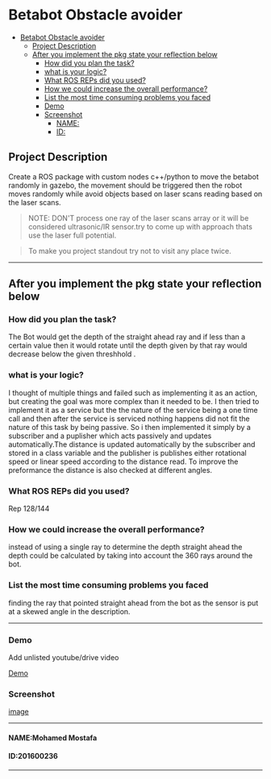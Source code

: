 # Betabot Obstacle avoider

- [Betabot Obstacle avoider](#betabot-obstacle-avoider)
  - [Project Description](#project-description)
  - [After you implement the pkg state your reflection below](#after-you-implement-the-pkg-state-your-reflection-below)
    - [How did you plan the task?](#how-did-you-plan-the-task)
    - [what is your logic?](#what-is-your-logic)
    - [What ROS REPs did you used?](#what-ros-reps-did-you-used)
    - [How we could increase the overall performance?](#how-we-could-increase-the-overall-performance)
    - [List the most time consuming problems you faced](#list-the-most-time-consuming-problems-you-faced)
    - [Demo](#demo)
    - [Screenshot](#screenshot)
      - [NAME:](#name)
      - [ID:](#id)

## Project Description 

Create a ROS package with custom nodes c++/python to move the
betabot randomly in gazebo, the movement should be triggered then the robot
moves randomly while avoid objects based on laser scans reading based on the laser
scans.


>NOTE: DON'T process one ray of the laser scans array or it will be considered ultrasonic/IR sensor.try to come up with approach thats use the laser full potential. 

>To make you project standout try not to visit any place twice.

---

## After you implement the pkg state your reflection below

### How did you plan the task?

The Bot would get the depth of the straight ahead ray and if less than a certain value then it would rotate until the depth given by that ray would decrease below the given threshhold .

### what is your logic?
I thought of multiple things and failed such as implementing it as an action, but creating the goal was more complex than it needed to be. I then tried to implement it as a service but the the nature of the service being a one time call and then after the service is serviced nothing happens did not fit the nature of this task by being passive. So i then implemented it simply by a subscriber and a puplisher which acts passively and updates automatically.The distance is updated automatically by the subscriber and stored in a class variable and the publisher is publishes either rotational speed or linear speed according to the distance read. To improve the preformance the distance is also checked at different angles.

### What ROS REPs did you used?
Rep 128/144

### How we could increase the overall performance?
instead of using a single ray to determine the depth straight ahead the depth could be calculated by taking into account the 360 rays around the bot.
### List the most time consuming problems you faced
finding the ray that pointed straight ahead from the bot as the sensor is put at a skewed angle in the description. 

---

### Demo
Add unlisted youtube/drive video

[Demo](yourlinkhere)

### Screenshot

[image](yourscreenshot)

---

#### NAME:Mohamed Mostafa
#### ID:201600236

---
